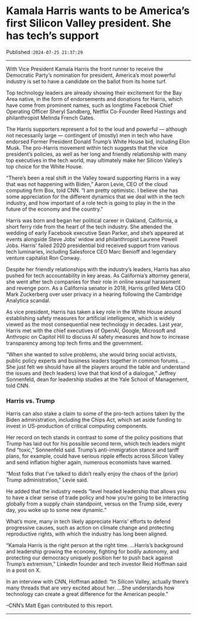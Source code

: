 # Kamala Harris wants to be America’s first Silicon Valley president. She has tech’s support

Published :`2024-07-25 21:37:29`

---

With Vice President Kamala Harris the front runner to receive the Democratic Party’s nomination for president, America’s most powerful industry is set to have a candidate on the ballot from its home turf.

Top technology leaders are already showing their excitement for the Bay Area native, in the form of endorsements and donations for Harris, which have come from prominent names, such as longtime Facebook Chief Operating Officer Sheryl Sandberg, Netflix Co-Founder Reed Hastings and philanthropist Melinda French Gates.

The Harris supporters represent a foil to the loud and powerful — although not necessarily large — contingent of (mostly) men in tech who have endorsed Former President Donald Trump’s White House bid, including Elon Musk. The pro-Harris movement within tech suggests that the vice president’s policies, as well as her long and friendly relationship with many top executives in the tech world, may ultimately make her Silicon Valley’s top choice for the White House.

“There’s been a real shift in the Valley toward supporting Harris in a way that was not happening with Biden,” Aaron Levie, CEO of the cloud computing firm Box, told CNN. “I am pretty optimistic. I believe she has some appreciation for the different dynamics that we deal with in the tech industry, and how important of a role tech is going to play in the in the future of the economy and the country.”

Harris was born and began her political career in Oakland, California, a short ferry ride from the heart of the tech industry. She attended the wedding of early Facebook executive Sean Parker, and she’s appeared at events alongside Steve Jobs’ widow and philanthropist Laurene Powell Jobs. Harris’ failed 2020 presidential bid received support from various tech luminaries, including Salesforce CEO Marc Benioff and legendary venture capitalist Ron Conway.

Despite her friendly relationships with the industry’s leaders, Harris has also pushed for tech accountability in key areas. As California’s attorney general, she went after tech companies for their role in online sexual harassment and revenge porn. As a California senator in 2018, Harris grilled Meta CEO Mark Zuckerberg over user privacy in a hearing following the Cambridge Analytica scandal.

As vice president, Harris has taken a key role in the White House around establishing safety measures for artificial intelligence, which is widely viewed as the most consequential new technology in decades. Last year, Harris met with the chief executives of OpenAI, Google, Microsoft and Anthropic on Capitol Hill to discuss AI safety measures and how to increase transparency among top tech firms and the government.

“When she wanted to solve problems, she would bring social activists, public policy experts and business leaders together in common forums. …She just felt we should have all the players around the table and understand the issues and (tech leaders) love that that kind of a dialogue,” Jeffrey Sonnenfeld, dean for leadership studies at the Yale School of Management, told CNN.

### Harris vs. Trump

Harris can also stake a claim to some of the pro-tech actions taken by the Biden administration, including the Chips Act, which set aside funding to invest in US-production of critical computing components.

Her record on tech stands in contrast to some of the policy positions that Trump has laid out for his possible second term, which tech leaders might find “toxic,” Sonnenfeld said. Trump’s anti-immigration stance and tariff plans, for example, could have serious ripple effects across Silicon Valley and send inflation higher again, numerous economists have warned.

“Most folks that I’ve talked to didn’t really enjoy the chaos of the (prior) Trump administration,” Levie said.

He added that the industry needs “level headed leadership that allows you to have a clear sense of trade policy and how you’re going to be interacting globally from a supply chain standpoint, versus on the Trump side, every day, you woke up to some new dynamic.”

What’s more, many in tech likely appreciate Harris’ efforts to defend progressive causes, such as action on climate change and protecting reproductive rights, with which the industry has long been aligned.

“Kamala Harris is the right person at the right time.  …Harris’s background and leadership growing the economy, fighting for bodily autonomy, and protecting our democracy uniquely position her to push back against Trump’s extremism,” LinkedIn founder and tech investor Reid Hoffman said in a post on X.

In an interview with CNN, Hoffman added: “In Silicon Valley, actually there’s many threads that are very excited about her. …She understands how technology can create a great difference for the American people.”

–CNN’s Matt Egan contributed to this report.

---

